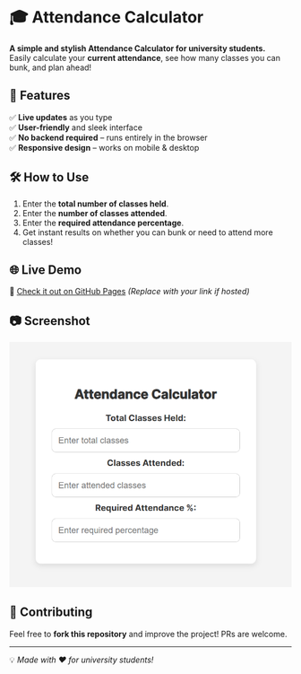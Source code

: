# 🎓 Attendance Calculator  

**A simple and stylish Attendance Calculator for university students.**  
Easily calculate your **current attendance**, see how many classes you can bunk, and plan ahead!  

## 🚀 Features  
✅ **Live updates** as you type  
✅ **User-friendly** and sleek interface  
✅ **No backend required** – runs entirely in the browser  
✅ **Responsive design** – works on mobile & desktop  

## 🛠 How to Use  
1. Enter the **total number of classes held**.  
2. Enter the **number of classes attended**.  
3. Enter the **required attendance percentage**.  
4. Get instant results on whether you can bunk or need to attend more classes!  

## 🌐 Live Demo  
🔗 [Check it out on GitHub Pages](#) *(Replace with your link if hosted)*  

## 📷 Screenshot  
![Attendance Calculator Preview](screenshot.png) 

## 📩 Contributing  
Feel free to **fork this repository** and improve the project! PRs are welcome.  

---

💡 *Made with ❤️ for university students!*  
